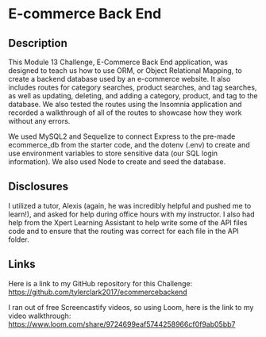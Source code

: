 # E-commerce Back End

## Description
 This Module 13 Challenge, E-Commerce Back End application, was designed to teach us how to use ORM, or Object Relational Mapping, to create a backend database used by an e-commerce website. It also includes routes for category searches, product searches, and tag searches, as well as updating, deleting, and adding a category, product, and tag to the database. We also tested the routes using the Insomnia application and recorded a walkthrough of all of the routes to showcase how they work without any errors. 

 We used MySQL2 and Sequelize to connect Express to the pre-made ecommerce_db from the starter code, and the dotenv (.env) to create and use environment variables to store sensitive data (our SQL login information). We also used Node to create and seed the database. 

 ## Disclosures
 I utilized a tutor, Alexis (again, he was incredibly helpful and pushed me to learn!), and asked for help during office hours with my instructor. I also had help from the Xpert Learning Assistant to help write some of the API files code and to ensure that the routing was correct for each file in the API folder. 

 ## Links

 Here is a link to my GitHub repository for this Challenge: https://github.com/tylerclark2017/ecommercebackend

 I ran out of free Screencastify videos, so using Loom, here is the link to my video walkthrough: https://www.loom.com/share/9724699eaf5744258966cf0f9ab05bb7